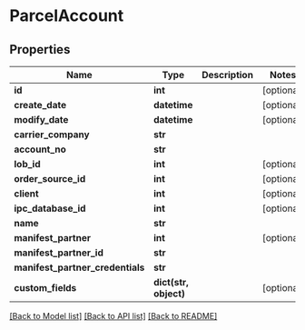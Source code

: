 # ParcelAccount

## Properties
Name | Type | Description | Notes
------------ | ------------- | ------------- | -------------
**id** | **int** |  | [optional] 
**create_date** | **datetime** |  | [optional] 
**modify_date** | **datetime** |  | [optional] 
**carrier_company** | **str** |  | 
**account_no** | **str** |  | 
**lob_id** | **int** |  | [optional] 
**order_source_id** | **int** |  | [optional] 
**client** | **int** |  | [optional] 
**ipc_database_id** | **int** |  | [optional] 
**name** | **str** |  | 
**manifest_partner** | **int** |  | [optional] 
**manifest_partner_id** | **str** |  | 
**manifest_partner_credentials** | **str** |  | 
**custom_fields** | **dict(str, object)** |  | [optional] 

[[Back to Model list]](../README.md#documentation-for-models) [[Back to API list]](../README.md#documentation-for-api-endpoints) [[Back to README]](../README.md)



